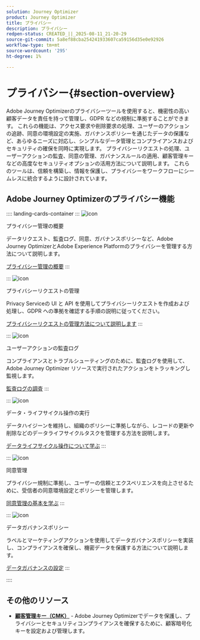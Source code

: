 ```yaml
---
solution: Journey Optimizer
product: Journey Optimizer
title: プライバシー
description: プライバシー
redpen-status: CREATED_||_2025-08-11_21-20-29
source-git-commit: 5a8ef88cba254241933607ca59156d35e0e92926
workflow-type: tm+mt
source-wordcount: '295'
ht-degree: 1%

---
```



# プライバシー{#section-overview}

Adobe Journey Optimizerのプライバシーツールを使用すると、機密性の高い顧客データを責任を持って管理し、GDPR などの規制に準拠することができます。 これらの機能は、アクセス要求や削除要求の処理、ユーザーのアクションの追跡、同意の環境設定の実施、ガバナンスポリシーを通じたデータの保護など、あらゆるニーズに対応し、シンプルなデータ管理とコンプライアンスおよびセキュリティの確保を同時に実現します。 プライバシーリクエストの処理、ユーザーアクションの監査、同意の管理、ガバナンスルールの適用、顧客管理キーなどの高度なセキュリティオプションの活用方法について説明します。 これらのツールは、信頼を構築し、情報を保護し、プライバシーをワークフローにシームレスに統合するように設計されています。

## Adobe Journey Optimizerのプライバシー機能

:::: landing-cards-container
:::
![icon](https://cdn.experienceleague.adobe.com/icons/book.svg)

プライバシー管理の概要

データリクエスト、監査ログ、同意、ガバナンスポリシーなど、Adobe Journey OptimizerとAdobe Experience Platformのプライバシーを管理する方法について説明します。

[プライバシー管理の概要](../using/privacy/get-started-privacy.md)
:::

:::
![icon](https://cdn.experienceleague.adobe.com/icons/circle-play.svg)

プライバシーリクエストの管理

Privacy Serviceの UI と API を使用してプライバシーリクエストを作成および処理し、GDPR への準拠を確認する手順の説明に従ってください。

[プライバシーリクエストの管理方法について説明します](../using/privacy/requests.md)
:::

:::
![icon](https://cdn.experienceleague.adobe.com/icons/list-check.svg)

ユーザーアクションの監査ログ

コンプライアンスとトラブルシューティングのために、監査ログを使用して、Adobe Journey Optimizer リソースで実行されたアクションをトラッキングし監視します。

[監査ログの調査](../using/privacy/audit-logs.md)
:::

:::
![icon](https://cdn.experienceleague.adobe.com/icons/screwdriver-wrench.svg)

データ・ライフサイクル操作の実行

データハイジーンを維持し、組織のポリシーに準拠しながら、レコードの更新や削除などのデータライフサイクルタスクを管理する方法を説明します。

[データライフサイクル操作について学ぶ](../using/privacy/data-hygiene.md)
:::

:::
![icon](https://cdn.experienceleague.adobe.com/icons/bullseye.svg)

同意管理

プライバシー規制に準拠し、ユーザーの信頼とエクスペリエンスを向上させるために、受信者の同意環境設定とポリシーを管理します。

[同意管理の基本を学ぶ](consent-landing-page.md)
:::

:::
![icon](https://cdn.experienceleague.adobe.com/icons/shield-halved.svg)

データガバナンスポリシー

ラベルとマーケティングアクションを使用してデータガバナンスポリシーを実装し、コンプライアンスを確保し、機密データを保護する方法について説明します。

[データガバナンスの設定](../using/action/action-privacy.md)
:::

::::


## その他のリソース

- **[顧客管理キー（CMK）](../using/privacy/cmk.md)** - Adobe Journey Optimizerでデータを保護し、プライバシーとセキュリティコンプライアンスを確保するために、顧客暗号化キーを設定および管理します。

